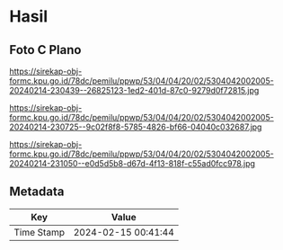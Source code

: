 # Hasil

## Foto C Plano

https://sirekap-obj-formc.kpu.go.id/78dc/pemilu/ppwp/53/04/04/20/02/5304042002005-20240214-230439--26825123-1ed2-401d-87c0-9279d0f72815.jpg

https://sirekap-obj-formc.kpu.go.id/78dc/pemilu/ppwp/53/04/04/20/02/5304042002005-20240214-230725--9c02f8f8-5785-4826-bf66-04040c032687.jpg

https://sirekap-obj-formc.kpu.go.id/78dc/pemilu/ppwp/53/04/04/20/02/5304042002005-20240214-231050--e0d5d5b8-d67d-4f13-818f-c55ad0fcc978.jpg


## Metadata

| Key        | Value               |
| ---------- | ------------------- |
| Time Stamp | 2024-02-15 00:41:44 |



